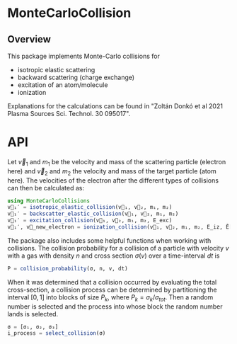 # MonteCarloCollision
## Overview
This package implements Monte-Carlo collisions for 
- isotropic elastic scattering
- backward scattering (charge exchange)
- excitation of an atom/molecule
- ionization

Explanations for the calculations can be found in "Zoltán Donkó et al 2021 Plasma Sources Sci. Technol. 30 095017".

# API
Let $\vec{v}_1$ and $m_1$ be the velocity and mass of the scattering particle (electron here) and  $\vec{v}_2$ and $m_2$ the velocity and mass of the target particle (atom here).
The velocities of the electron after the different types of collisions can then be calculated as:
```julia
using MonteCarloCollisions
v⃗₁′ = isotropic_elastic_collision(v⃗₁, v⃗₂, m₁, m₂)
v⃗₁′ = backscatter_elastic_collision(v⃗₁, v⃗₂, m₁, m₂)
v⃗₁′ = excitation_collision(v⃗₁, v⃗₂, m₁, m₂, E_exc)
v⃗₁′, v⃗_new_electron = ionization_collision(v⃗₁, v⃗₂, m₁, m₂, E_iz, Ē[:Ar])
```

The package also includes some helpful functions when working with collisions. The collision probability for a collision of a particle with velocity $v$ with a gas with density $n$ and cross section $\sigma(v)$ over a time-interval $dt$ is
```julia
P = collision_probability(σ, n, v, dt)
```
When it was determined that a collision occurred by evaluating the total cross-section, a collision process can be determined by partitioning the interval $[0,1]$ into blocks of size $P_k$, where $P_k=\sigma_k / \sigma_{tot}$. Then a random number is selected and the process into whose block the random number lands is selected.
```julia
σ = [σ₁, σ₂, σ₃]
i_process = select_collision(σ)
```

